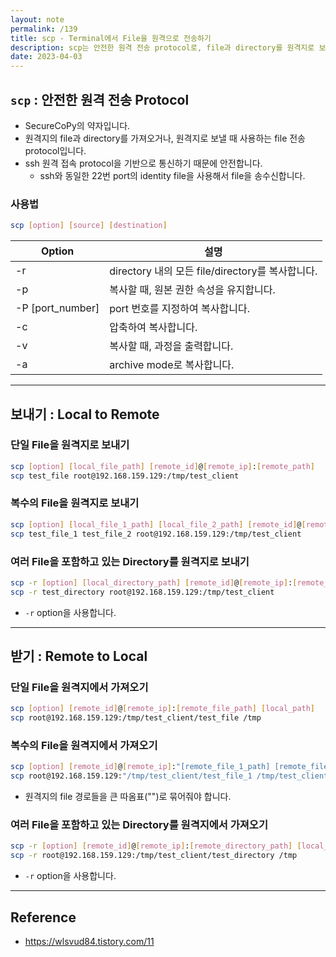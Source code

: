 ```yaml
---
layout: note
permalink: /139
title: scp - Terminal에서 File을 원격으로 전송하기
description: scp는 안전한 원격 전송 protocol로, file과 directory를 원격지로 보내거나 받을 때 사용합니다.
date: 2023-04-03
---
```



## `scp` : 안전한 원격 전송 Protocol

- SecureCoPy의 약자입니다.
- 원격지의 file과 directory를 가져오거나, 원격지로 보낼 때 사용하는 file 전송 protocol입니다.
- ssh 원격 접속 protocol을 기반으로 통신하기 때문에 안전합니다.
  - ssh와 동일한 22번 port의 identity file을 사용해서 file을 송수신합니다.


### 사용법

```sh
scp [option] [source] [destination]
```

| Option | 설명 |
| --- | --- |
| -r | directory 내의 모든 file/directory를 복사합니다. |
| -p | 복사할 때, 원본 권한 속성을 유지합니다. |
| -P [port_number] | port 번호를 지정하여 복사합니다. |
| -c | 압축하여 복사합니다. |
| -v | 복사할 때, 과정을 출력합니다. |
| -a | archive mode로 복사합니다. |


---


## 보내기 : Local to Remote


### 단일 File을 원격지로 보내기

```sh
scp [option] [local_file_path] [remote_id]@[remote_ip]:[remote_path]
scp test_file root@192.168.159.129:/tmp/test_client
```


### 복수의 File을 원격지로 보내기

```sh
scp [option] [local_file_1_path] [local_file_2_path] [remote_id]@[remote_ip]:[remote_path]
scp test_file_1 test_file_2 root@192.168.159.129:/tmp/test_client
```


### 여러 File을 포함하고 있는 Directory를 원격지로 보내기

```sh
scp -r [option] [local_directory_path] [remote_id]@[remote_ip]:[remote_path]
scp -r test_directory root@192.168.159.129:/tmp/test_client
```
- `-r` option을 사용합니다.


---


## 받기 : Remote to Local

### 단일 File을 원격지에서 가져오기

```sh
scp [option] [remote_id]@[remote_ip]:[remote_file_path] [local_path] 
scp root@192.168.159.129:/tmp/test_client/test_file /tmp
```

### 복수의 File을 원격지에서 가져오기

```sh
scp [option] [remote_id]@[remote_ip]:"[remote_file_1_path] [remote_file_2_path]" [local_path]
scp root@192.168.159.129:"/tmp/test_client/test_file_1 /tmp/test_client/test_file_2" /tmp
```
- 원격지의 file 경로들을 큰 따옴표("")로 묶어줘야 합니다.


### 여러 File을 포함하고 있는 Directory를 원격지에서 가져오기

```sh
scp -r [option] [remote_id]@[remote_ip]:[remote_directory_path] [local_path]
scp -r root@192.168.159.129:/tmp/test_client/test_directory /tmp
```
- `-r` option을 사용합니다.


---


## Reference

- <https://wlsvud84.tistory.com/11>

